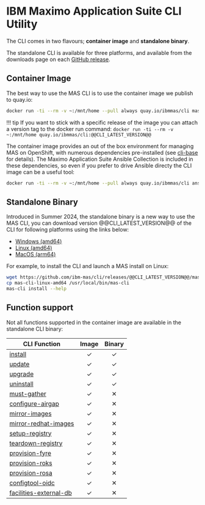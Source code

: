 IBM Maximo Application Suite CLI Utility
===============================================================================
The CLI comes in two flavours; **container image** and **standalone binary**.

The standalone CLI is available for three platforms, and available from the downloads page on each [GitHub release](https://github.com/ibm-mas/cli/releases/tag/@@CLI_LATEST_VERSION@@).


Container Image
-------------------------------------------------------------------------------
The best way to use the MAS CLI is to use the container image we publish to quay.io:

```bash
docker run -ti --rm -v ~:/mnt/home --pull always quay.io/ibmmas/cli mas install --help
```

!!! tip
    If you want to stick with a specific release of the image you can attach a  version tag to the docker run command: `docker run -ti --rm -v ~:/mnt/home quay.io/ibmmas/cli:@@CLI_LATEST_VERSION@@`

The container image provides an out of the box environment for managing MAS on OpenShift, with numerous dependencies pre-installed (see [cli-base](https://github.com/ibm-mas/cli-base) for details).  The Maximo Application Suite Ansible Collection is included in these dependencies, so even if you prefer to drive Ansible directy the CLI image can be a useful tool:

```bash
docker run -ti --rm -v ~:/mnt/home --pull always quay.io/ibmmas/cli ansible-playbook ibm.mas_devops.oneclick_core
```


Standalone Binary
-------------------------------------------------------------------------------
Introduced in Summer 2024, the standalone binary is a new way to use the MAS CLI, you can download version @@CLI_LATEST_VERSION@@ of the CLI for following platforms using the links below:

- [Windows (amd64)](https://github.com/ibm-mas/cli/releases/download/@@CLI_LATEST_VERSION@@/mas-cli-windows-amd64)
- [Linux (amd64)](https://github.com/ibm-mas/cli/releases/download/@@CLI_LATEST_VERSION@@/mas-cli-linux-amd64)
- [MacOS (arm64)](https://github.com/ibm-mas/cli/releases/download/@@CLI_LATEST_VERSION@@/mas-cli-macos-arm64)

For example, to install the CLI and launch a MAS install on Linux:

```bash
wget https://github.com/ibm-mas/cli/releases/@@CLI_LATEST_VERSION@@/mas-cli-linux-amd64
cp mas-cli-linux-amd64 /usr/local/bin/mas-cli
mas-cli install --help
```


Function support
-------------------------------------------------------------------------------
Not all functions supported in the container image are available in the standalone CLI binary:

| CLI Function                                               | Image    | Binary   |
| ---------------------------------------------------------- | :------: | :------: |
| [install](guides/install.md)                               | &#10003; | &#10003; |
| [update](commands/update.md)                               | &#10003; | &#10003; |
| [upgrade](commands/upgrade.md)                             | &#10003; | &#10003; |
| [uninstall](commands/uninstall.md)                         | &#10003; | &#10003; |
| [must-gather](commands/must-gather.md)                     | &#10003; | &#10005; |
| [configure-airgap](commands/configure-airgap.md)           | &#10003; | &#10005; |
| [mirror-images](guides/image-mirroring.md)                 | &#10003; | &#10005; |
| [mirror-redhat-images](commands/mirror-redhat-images.md)   | &#10003; | &#10005; |
| [setup-registry](commands/setup-registry.md)               | &#10003; | &#10005; |
| [teardown-registry](commands/teardown-registry.md)         | &#10003; | &#10005; |
| [provision-fyre](commands/provision-fyre.md)               | &#10003; | &#10005; |
| [provision-roks](commands/provision-roks.md)               | &#10003; | &#10005; |
| [provision-rosa](commands/provision-rosa.md)               | &#10003; | &#10005; |
| [configtool-oidc](commands/configtool-oidc.md)             | &#10003; | &#10005; |
| [facilities-external-db](guides/facilities-external-db.md) | &#10003; | &#10005; |